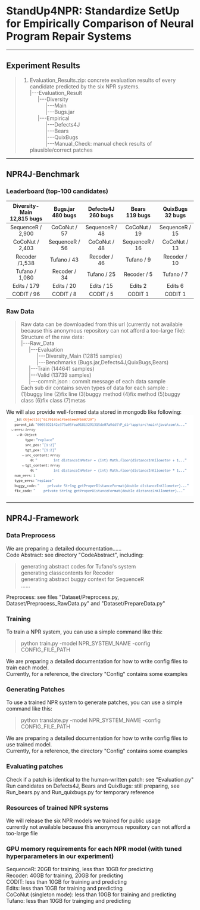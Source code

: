 # StandUp4NPR: Standardize SetUp for Empirically Comparison of Neural Program Repair Systems
___
## Experiment Results
>1. Evaluation_Results.zip: concrete evaluation results of every candidate predicted by the six NPR systems.  
|---Evaluation_Result   
&#8194;&#8194;&#8194;|---Diversity  
&#8194;&#8194;&#8194;&#8194;&#8194;&#8194;|---Main    
&#8194;&#8194;&#8194;&#8194;&#8194;&#8194;|---Bugs.jar      
&#8194;&#8194;&#8194;|---Empirical  
&#8194;&#8194;&#8194;&#8194;&#8194;&#8194;|---Defects4J    
&#8194;&#8194;&#8194;&#8194;&#8194;&#8194;|---Bears    
&#8194;&#8194;&#8194;&#8194;&#8194;&#8194;|---QuixBugs      
&#8194;&#8194;&#8194;&#8194;&#8194;&#8194;|---Manual_Check: manual check results of plausible/correct patches
___
## NPR4J-Benchmark
### Leaderboard (top-100 candidates)
| Diversity-Main <br> 12,815 bugs    | Bugs.jar <br> 480 bugs  | Defects4J <br> 260 bugs |Bears<br> 119 bugs |QuixBugs<br> 32 bugs |
| :----:| :----: | :----: | :----: | :----: |
| SequenceR / 2,900 | CoCoNut / 57 | SequenceR / 48 | CoCoNut / 19 |SequenceR / 15 |
| CoCoNut / 2,403 | SequenceR / 56 | CoCoNut / 48 |SequenceR / 16 |CoCoNut / 13 |
| Recoder /1,538 | Tufano / 43 | Recoder / 46 |Tufano / 9|Recoder / 10 |
| Tufano / 1,080 | Recoder / 34 | Tufano / 25 |Recoder / 5 |Tufano / 7|
| Edits / 179 | Edits / 20 | Edits / 15 |Edits 2 |Edits 6 |
| CODIT / 96 | CODIT / 8 | CODIT / 5 |CODIT 1 |CODIT 1 |

### Raw Data
>Raw data can be downloaded from this url (currently not available because this anonymous repository can not afford a too-large file):   
Structure of the raw data:  
|---Raw_Data   
&#8194;&#8194;&#8194;|---Evaluation  
&#8194;&#8194;&#8194;&#8194;&#8194;&#8194;|---Diversity_Main  (12815 samples)  
&#8194;&#8194;&#8194;&#8194;&#8194;&#8194;|---Benchmarks   (Bugs.jar,Defects4J,QuixBugs,Bears)  
&#8194;&#8194;&#8194;|---Train  (144641 samples)  
&#8194;&#8194;&#8194;|---Valid  (13739 samples)   
&#8194;&#8194;&#8194;|---commit.json : commit message of each data sample  
Each sub dir contains seven types of data for each sample :   
>(1)buggy line (2)fix line (3)buggy method (4)fix method (5)buggy class (6)fix class (7)metas
 
We will also provide well-formed data stored in mongodb like following:
<img alt="one sample stored in the database" src="./images/mongodb_sample.PNG"/>
___
## NPR4J-Framework
### Data Preprocess
We are preparing a detailed documentation......   
Code Abstract: see directory "CodeAbstract", including:
>generating abstract codes for Tufano's system  
>generating classcontents for Recoder  
>generating abstract buggy context for SequenceR  
>......

Preprocess: see files "Dataset/Preprocess.py, Dataset/Preprocess_RawData.py" and "Dataset/PrepareData.py"  
### Training
To train a NPR system, you can use a simple command like this:
>python train.py -model NPR_SYSTEM_NAME -config CONFIG_FILE_PATH  

We are preparing a detailed documentation for how to write config files to train each model.  
Currently, for a reference, the directory "Config" contains some examples
### Generating Patches
To use a trained NPR system to generate patches, you can use a simple command like this:
>python translate.py -model NPR_SYSTEM_NAME -config CONFIG_FILE_PATH  
  
We are preparing a detailed documentation for how to write config files to use trained model.  
Currently, for a reference, the directory "Config" contains some examples
### Evaluating patches
Check if a patch is identical to the human-written patch: see "Evaluation.py"  
Run candidates on Defects4J, Bears and QuixBugs: still preparing, see Run_bears.py and Run_quixbugs.py for temporary reference
### Resources of trained NPR systems
We will release the six NPR models we trained for public usage  
currently not available because this anonymous repository can not afford a too-large file
### GPU memory requirements for each NPR model (with tuned hyperparameters in our experiment)
SequenceR: 20GB for training, less than 10GB for predicting  
Recoder: 40GB for training, 20GB for predicting  
CODIT:  less than 10GB for training and predicting  
Edits: less than 10GB for training and predicting  
CoCoNut (singleton mode): less than 10GB for training and predicting  
Tufano: less than 10GB for trainging and predicting  
